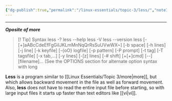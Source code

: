 ```yaml
---
{"dg-publish":true,"permalink":"/linux-essentials/topic-3/less/","noteIcon":"1"}
---
```


---
___Oposite of more___

> [! Tip] Syntax
	 less -?
       less --help
       less -V
       less --version
       less [-[+]aABcCdeEfFgGiIJKLmMnNqQrRsSuUVwWX~]
            [-b space] [-h lines] [-j line] [-k keyfile]
            [-{oO} logfile] [-p pattern] [-P prompt] [-t tag]
            [-T tagsfile] [-x tab,...] [-y lines] [-[z] lines]
            [-# shift] [+[+]cmd] [--] [filename]...
       (See the OPTIONS section for alternate option syntax with long


**Less** is a program similar to [[Linux Essentials/Topic 3/more\|more]], but which allows backward movement in the file as well as forward movement.  Also, **less** does not have to read the entire input file before starting, so with large input files it starts up faster than text editors like [[vi\|vi]].